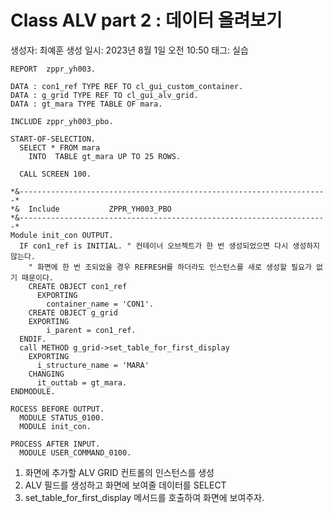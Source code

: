 # Class ALV part 2 : 데이터 올려보기

생성자: 최예훈
생성 일시: 2023년 8월 1일 오전 10:50
태그: 실습

```abap
REPORT  zppr_yh003.

DATA : con1_ref TYPE REF TO cl_gui_custom_container.
DATA : g_grid TYPE REF TO cl_gui_alv_grid.
DATA : gt_mara TYPE TABLE OF mara.

INCLUDE zppr_yh003_pbo.

START-OF-SELECTION.
  SELECT * FROM mara
    INTO  TABLE gt_mara UP TO 25 ROWS.

  CALL SCREEN 100.
```

```abap
*&---------------------------------------------------------------------*
*&  Include           ZPPR_YH003_PBO
*&---------------------------------------------------------------------*
Module init_con OUTPUT.
  IF con1_ref is INITIAL. " 컨테이너 오브젝트가 한 번 생성되었으면 다시 생성하지 않는다.
    " 화면에 한 번 조되었을 경우 REFRESH를 하더라도 인스턴스를 새로 생성할 필요가 없기 때문이다.
    CREATE OBJECT con1_ref
      EXPORTING
        container_name = 'CON1'.
    CREATE OBJECT g_grid
    EXPORTING
        i_parent = con1_ref.
  ENDIF.
  call METHOD g_grid->set_table_for_first_display
    EXPORTING
      i_structure_name = 'MARA'
    CHANGING
      it_outtab = gt_mara.
ENDMODULE.
```

```abap
ROCESS BEFORE OUTPUT.
  MODULE STATUS_0100.
  MODULE init_con.

PROCESS AFTER INPUT.
  MODULE USER_COMMAND_0100.
```

1. 화면에 추가할 ALV GRID 컨트롤의 인스턴스를 생성
2. ALV 필드를 생성하고 화면에 보여줄 데이터를 SELECT
3. set_table_for_first_display 메서드를 호출하여 화면에 보여주자.